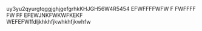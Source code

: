 uy3yu2qyurgtqggjghjgefgrhkKHJGH56W4R5454
EFWFFFFWFW
F
FWFFFF
FW
FF
EFEWJNKFWKWFKEKF\
WEFEFWffdljkhkhfjkwhkhfjkwhfw
